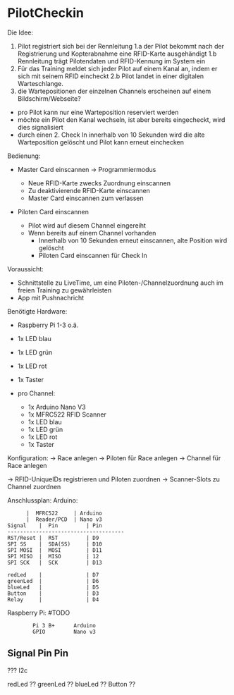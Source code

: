 # PilotCheckin

Die Idee:
1.  Pilot registriert sich bei der Rennleitung
1.a der Pilot bekommt nach der Registrierung und Kopterabnahme eine RFID-Karte ausgehändigt
1.b Rennleitung trägt Pilotendaten und RFID-Kennung im System ein
2.  Für das Training meldet sich jeder Pilot auf einem Kanal an, indem er sich mit seinem RFID eincheckt
2.b Pilot landet in einer digitalen Warteschlange.
3.  die Wartepositionen der einzelnen Channels erscheinen auf einem Bildschirm/Webseite?

- pro Pilot kann nur eine Warteposition reserviert werden
- möchte ein Pilot den Kanal wechseln, ist aber bereits eingecheckt, wird dies signalisiert
- durch einen 2. Check In innerhalb von 10 Sekunden wird die alte Warteposition gelöscht und Pilot kann erneut einchecken

Bedienung:
- Master Card einscannen -> Programmiermodus
  - Neue RFID-Karte zwecks Zuordnung einscannen
  - Zu deaktivierende RFID-Karte einscannen
  - Master Card einscannen zum verlassen

- Piloten Card einscannen
  - Pilot wird auf diesem Channel eingereiht
  - Wenn bereits auf einem Channel vorhanden
     - Innerhalb von 10 Sekunden erneut einscannen, alte Position wird gelöscht
     - Piloten Card einscannen für Check In

Voraussicht:
- Schnittstelle zu LiveTime, um eine Piloten-/Channelzuordnung auch im freien Training zu gewährleisten
- App mit Pushnachricht

Benötigte Hardware:
- Raspberry Pi 1-3 o.ä.
- 1x LED blau
- 1x LED grün
- 1x LED rot
- 1x Taster

- pro Channel:
  - 1x Arduino Nano V3
  - 1x MFRC522 RFID Scanner
  - 1x LED blau
  - 1x LED grün
  - 1x LED rot
  - 1x Taster


Konfiguration:
-> Race anlegen
-> Piloten für Race anlegen
-> Channel für Race anlegen

-> RFID-UniqueIDs registrieren und Piloten zuordnen
-> Scanner-Slots zu Channel zuordnen


Anschlussplan:
Arduino:

          |  MFRC522     | Arduino
          |  Reader/PCD  | Nano v3
    Signal    |  Pin         | Pin
    -------------------------------------
    RST/Reset |  RST         | D9
    SPI SS    |  SDA(SS)     | D10
    SPI MOSI  |  MOSI        | D11
    SPI MISO  |  MISO        | 12
    SPI SCK   |  SCK         | D13

    redLed    |              | D7
    greenLed  |              | D6
    blueLed   |              | D5
    Button    |              | D3
    Relay     |              | D4


 Raspberry Pi:
 #TODO

            Pi 3 B+      Arduino
            GPIO         Nano v3
Signal      Pin          Pin
-------------------------------------
??? I2c

redLed       ??
greenLed     ??
blueLed      ??
Button       ??